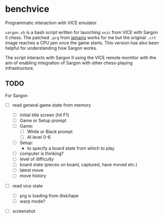 # benchvice

Programmatic interaction with VICE emulator

`sargon.sh` is a bash script written for launching `xvic` from VICE with Sargon II chess. The patched `.prg` from [jamarju](https://github.com/jamarju/vic20-sargon-ii-chess) works for me but the original `.crt` image reaches a CPU jam once the game starts. This version has also been helpful for understanding how Sargon works. 

The script interacts with Sargon II using the VICE remote montitor with the aim of enabling integration of Sargon with other chess-playing infrastructure.

## TODO

For Sargon

* [ ] read general game state from memory
    * [ ] initial title screen (hit F1)
    * [ ] Game or Setup prompt
    * [ ] Game: 
        * [ ] White or Black prompt
        * [ ] AI level 0-6
    * [ ] Setup: 
        * to specify a board state from which to play
    * [ ] computer is thinking?
    * [ ] level of difficulty
    * [ ] board state (pieces on board, captured, have moved etc.)
    * [ ] latest move
    * [ ] move history
* [ ] read vice state
    * [ ] prg is loading from disk/tape
    * [ ] warp mode? 
* [ ] screenshot

